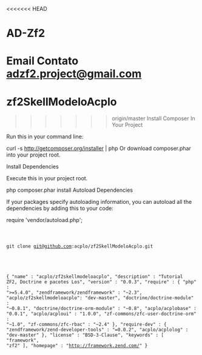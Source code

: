 <<<<<<< HEAD
# AD-Zf2


Email Contato adzf2.project@gmail.com
=======
# zf2SkellModeloAcplo
>>>>>>> origin/master
Install Composer In Your Project

Run this in your command line:

curl -s http://getcomposer.org/installer | php
Or download composer.phar into your project root.

Install Dependencies

Execute this in your project root.

php composer.phar install
Autoload Dependencies

If your packages specify autoloading information, you can autoload all the dependencies by adding this to your code:

require 'vendor/autoload.php';

<code>

git clone git@github.com:acplo/zf2SkellModeloAcplo.git

</code>


<code>

{
  "name" : "acplo/zf2skellmodeloacplo",
  "description" : "Tutorial ZF2, Doctrine e pacotes Los",
  "version" : "0.0.3",
  "require" : {
    "php" : ">=5.4.0",
    "zendframework/zendframework" : "~2.3",
    "acplo/zf2skellmodeloacplo": "dev-master",
    "doctrine/doctrine-module" : "~0.8.1",
    "doctrine/doctrine-orm-module" : "~0.8",
    "acplo/acplobase" : "0.0.1",
    "acplo/acploui" : "1.0.0",
    "zf-commons/zfc-user-doctrine-orm" : "~1.0",
    "zf-commons/zfc-rbac" : "~2.4"
  },
  "require-dev" : {
    "zendframework/zend-developer-tools" : "=0.0.2",
    "acplo/acplolog" : "dev-master"
  },
  "license" : "BSD-3-Clause",
  "keywords" : [ "framework", "zf2" ],
  "homepage" : "http://framework.zend.com/"
}


</code>
